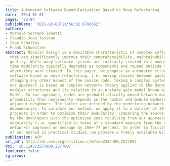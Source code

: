 ```yaml
---
title: Automated Software Remodularization Based on Move Refactoring
date: '2014-01-01'
pages: '73-84 '
publishDate: '2021-02-08T11:56:32.678865Z'
authors:
- Marcelo Serrano Zanetti
- Claudio Juan Tessone
- Ingo Scholtes
- Frank Schweitzer
abstract: Modular design is a desirable characteristic of complex software systems
  that can significantly improve their comprehensibility, maintainability and thus
  quality. While many software systems are initially created in a modular way, over
  time modularity typically degrades as components are reused outside the context
  where they were created. In this paper, we propose an automated strategy to remodularize
  software based on move refactoring, i.e. moving classes between packages without
  changing any other aspect of the source code. Taking a complex systems perspective,
  our approach is based on complex networks theory applied to the dynamics of software
  modular structures and its relation to an n-state spin model known as the Potts
  Model. In our approach, nodes are probabilistically moved between modules with a
  probability that nonlinearly depends on the number and module membership of their
  adjacent neighbors. The latter are defined by the underlying network of software
  dependencies. To validate our method, we apply it to a dataset of 39 Java open source
  projects in order to optimize their modularity. Comparing the source code generated
  by the developers with the optimized code resulting from our approach, we find that
  modularity (i.e. quantified in terms of a standard measure from the study of complex
  networks) improves on average by 166+-77 percent. In order to facilitate the application
  of our method in practical studies, we provide a freely available Eclipse plug-in.
publication: ACM
url_pdf: http://dl.acm.org/citation.cfm?id=2584469.2577097
doi: '10.1145/2577080.2577097 '
featured: false
sg-areas:
---
```

